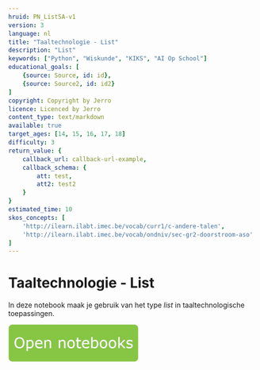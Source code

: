 ```yaml
---
hruid: PN_ListSA-v1
version: 3
language: nl
title: "Taaltechnologie - List"
description: "List"
keywords: ["Python", "Wiskunde", "KIKS", "AI Op School"]
educational_goals: [
    {source: Source, id: id}, 
    {source: Source2, id: id2}
]
copyright: Copyright by Jerro
licence: Licenced by Jerro
content_type: text/markdown
available: true
target_ages: [14, 15, 16, 17, 18]
difficulty: 3
return_value: {
    callback_url: callback-url-example,
    callback_schema: {
        att: test,
        att2: test2
    }
}
estimated_time: 10
skos_concepts: [
    'http://ilearn.ilabt.imec.be/vocab/curr1/c-andere-talen', 
    'http://ilearn.ilabt.imec.be/vocab/ondniv/sec-gr2-doorstroom-aso'
]
---
```


# Taaltechnologie - List
In deze notebook maak je gebruik van het type *list* in taaltechnologische toepassingen.

[![](embed/Knop.png "Knop")](https://kiks.ilabt.imec.be/jupyterhub/?id=1012 "Notebooks List")

